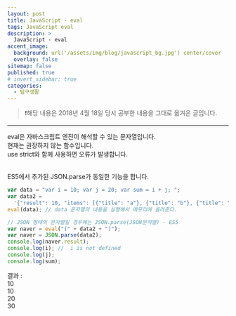 ```yaml
---
layout: post
title: JavaScript - eval
tags: JavaScript eval
description: >
  JavaScript - eval
accent_image:
  background: url('/assets/img/blog/javascript_bg.jpg') center/cover
  overlay: false
sitemap: false
published: true
# invert_sidebar: true
categories:
  - 탐구생활
---
```


> ❗️해당 내용은 2018년 4월 18일 당시 공부한 내용을 그대로 옮겨온 글입니다.

---

eval은 자바스크립트 엔진이 해석할 수 있는 문자열입니다.<br>
현재는 권장하지 않는 함수입니다.<br>
use strict와 함께 사용하면 오류가 발생합니다.<br><br>

ES5에서 추가된 JSON.parse가 동일한 기능을 합니다.<br>

```javascript
var data = "var i = 10; var j = 20; var sum = i + j; ";
var data2 =
  '{"result": 10, "items": [{"title": "a"}, {"title": "b"}, {"title": "c"}]}';
eval(data); // data 문자열의 내용을 실행해서 메모리에 올려준다.

// JSON 형태의 문자열일 경우에는 JSON.parse(JSON문자열) - ES5
var naver = eval("(" + data2 + ")");
var naver = JSON.parse(data2);
console.log(naver.result);
console.log(i); //  i is not defined
console.log(j);
console.log(sum);
```

결과 :<br>
10<br>
10<br>
20<br>
30<br>
